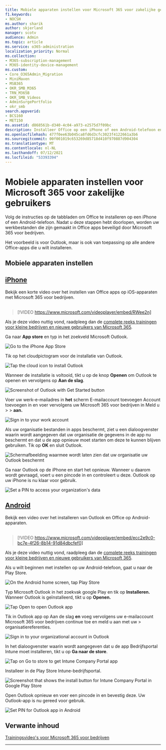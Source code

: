 ```yaml
---
title: Mobiele apparaten instellen voor Microsoft 365 voor zakelijke gebruikers
f1.keywords:
- NOCSH
ms.author: sharik
author: skjerland
manager: scotv
audience: Admin
ms.topic: article
ms.service: o365-administration
localization_priority: Normal
ms.collection:
- M365-subscription-management
- M365-identity-device-management
ms.custom:
- Core_O365Admin_Migration
- MiniMaven
- MSB365
- OKR_SMB_M365
- TRN_M365B
- OKR_SMB_Videos
- AdminSurgePortfolio
- okr_smb
search.appverid:
- BCS160
- MET150
ms.assetid: d868561b-d340-4c04-a973-e2575d7f09bc
description: Installeer Office op een iPhone of een Android-telefoon en uw werkbestanden in Office apps worden beveiligd door Microsoft 365 voor bedrijven.
ms.openlocfilehash: 477f0ee63b045ca8fd6d3cfc3023f4122661a3b6
ms.sourcegitcommit: 00f001019c653269d85718d410f970887d904304
ms.translationtype: MT
ms.contentlocale: nl-NL
ms.lasthandoff: 07/12/2021
ms.locfileid: "53393394"
---
```

# <a name="set-up-mobile-devices-for-microsoft-365-for-business-users"></a>Mobiele apparaten instellen voor Microsoft 365 voor zakelijke gebruikers

Volg de instructies op de tabbladen om Office te installeren op een iPhone of een Android-telefoon. Nadat u deze stappen hebt doorlopen, worden uw werkbestanden die zijn gemaakt in Office apps beveiligd door Microsoft 365 voor bedrijven.

Het voorbeeld is voor Outlook, maar is ook van toepassing op alle andere Office-apps die u wilt installeren.
  
## <a name="set-up-mobile-devices"></a>Mobiele apparaten instellen

## <a name="iphone"></a>[iPhone](#tab/iPhone)
  
Bekijk een korte video over het instellen van Office apps op iOS-apparaten met Microsoft 365 voor bedrijven.<br><br>

> [!VIDEO https://www.microsoft.com/videoplayer/embed/RWee2n] 

Als je deze video nuttig vond, raadpleeg dan de [complete reeks trainingen voor kleine bedrijven en nieuwe gebruikers van Microsoft 365](../business-video/index.yml).

Ga naar **App store** en typ in het zoekveld Microsoft Outlook.
  
![Go to the iPhone App Store](../media/886913de-76e5-4883-8ed0-4eb3ec06188f.png)
  
Tik op het cloudpictogram voor de installatie van Outlook.
  
![Tap the cloud icon to install Outlook](../media/665e1620-948a-4ab8-b914-dca49530142c.png)
  
Wanneer de installatie is voltooid, tikt u op de knop **Openen** om Outlook te openen en vervolgens op **Aan de slag**.
  
![Screenshot of Outlook with Get Started button](../media/005bedec-ae50-4d75-b3bb-e7cef9e2561c.png)
  
Voer uw werk-e-mailadres in **het** scherm E-mailaccount toevoegen Account toevoegen in en voer vervolgens uw Microsoft 365 voor bedrijven in Meld u \>  \> **aan.**
  
![Sign in to your work account](../media/3cef1fb5-7bec-4d3d-8542-872b731ce19f.png)
  
Als uw organisatie bestanden in apps beschermt, ziet u een dialoogvenster waarin wordt aangegeven dat uw organisatie de gegevens in de app nu beschermt en dat u de app opnieuw moet starten om deze te kunnen blijven gebruiken. Tik op **OK** en sluit Outlook. 
  
![Schermafbeelding waarmee wordt laten zien dat uw organisatie uw Outlook beschermt](../media/fb4c1c84-b1e9-42e1-8070-c13dcf79fb09.png)
  
Ga naar Outlook op de iPhone en start het opnieuw. Wanneer u daarom wordt gevraagd, voert u een pincode in en controleert u deze. Outlook op uw iPhone is nu klaar voor gebruik.
  
![Set a PIN to access your organization's data](../media/64f2630b-3164-47a4-9dd6-ca0c29ed5fb3.png)
  
## <a name="android"></a>[Android](#tab/Android)
  
Bekijk een video over het installeren van Outlook en Office op Android-apparaten.<br><br>

> [!VIDEO https://www.microsoft.com/videoplayer/embed/ecc2e9c0-bc7e-4f26-8b14-91d84dbcfef0] 

Als je deze video nuttig vond, raadpleeg dan de [complete reeks trainingen voor kleine bedrijven en nieuwe gebruikers van Microsoft 365](../business-video/index.yml).

Als u wilt beginnen met instellen op uw Android-telefoon, gaat u naar de Play Store.
  
![On the Android home screen, tap Play Store](../media/93df88e7-c778-40e1-b35e-868ca6e97f6c.png)
  
Typ Microsoft Outlook in het zoekvak google Play en tik op **Installeren.** Wanneer Outlook is geïnstalleerd, tikt u op **Openen.**
  
![Tap Open to open Outlook app](../media/8b4c5937-8875-4b5a-a5b6-b8c6c9cd6240.png)
  
Tik in Outlook app op Aan de slag **en** voeg vervolgens uw e-mailaccount Microsoft 365 voor bedrijven continue toe en meld u aan met uw \> organisatiereferenties.
  
![Sign in to your organizational account in Outlook](../media/18f67c66-4bab-4b99-94bd-080839312e29.png)
  
In het dialoogvenster waarin wordt aangegeven dat u de app Bedrijfsportal Intune moet installeren, tikt u op **Ga naar de store**.
  
![Tap on Go to store to get Intune Company Portal app](../media/a702d712-5622-45dd-a511-b1adaee63071.png)
  
Installeer in de Play Store Intune-bedrijfsportal.
  
![Screenshot that shows the install button for Intune Company Portal in Google Play Store](../media/5e0408f2-3f37-44dd-80ed-13ca2ac6df0c.png)
  
Open Outlook opnieuw en voer een pincode in en bevestig deze. Uw Outlook-app is nu gereed voor gebruik.
  
![Set  PIN for Outlook app in Android](../media/edb91afb-f1ed-451a-bc6b-8ccba664e055.png)

## <a name="related-content"></a>Verwante inhoud

[Trainingsvideo's voor Microsoft 365 voor bedrijven](../business-video/index.yml)

---
